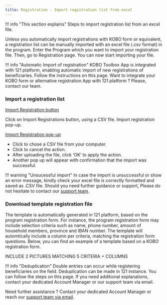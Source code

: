 ```yaml
---
title: Registration - Import registration list from excel
---
```


!!! info "This section explains"
    Steps to import registration list from an excel file.
    

Unless you automatically import registrations with KOBO form or equivalent, a registration list can be manually imported with an excel file (.csv format) in the program. 
Enter the Program which you want to import your registration file. Then, go to Registration page. You can now start importing your file.

!!! info "Automatic Import of registration"
    KOBO Toolbox App is integrated with 121 platform, enabling automatic import of new registrations of beneficiaries. Follow the instructions on this page.
    Want to integrate your KOBO form or alternative registration App with 121 platform ? Please, contact our team.

### **Import a registration list**

[Import Registration button](../assets/img/RegistrationImportFile.png)

Click on Import Registrations button, using a CSV file.​
Import registration pop-up.

[Import Registration pop-up](../assets/img/RegistrationImportFileCSVBox.png)

- Click to chose a CSV file from your computer.
- Click to cancel the action.
- After uploading the file, click ‘OK’ to apply the action. 
- Another pop up will appear with confirmation that the import was successful.

!!! warning "Unsucessful import"
    In case the import is unsuccessful or show an error message, kindly check your excel file is correctly formatted and saved as .CSV file.
    Should you need further guidance or support, Please do not hesitate to contact our <a href="mailto:support@121.global">support team</a>.

### **Download template registration file**

The template is automatically generated in 121 platform, based on the program registration form.
For instance, the program registration form may include selection criteria such as name, phone number, amount of household members, province and IBAN number. The template will automtically include a column per criteria, matching the registration form questions. Below, you can find an example of a template based on a KOBO registration form.

INCLUDE 2 PICTURES MATCHING 5 CRITERIA + COLUMNS


!!! info "Deduplication"
    Double entries can occur while registering beneficiaries on the field. Deduplication can be made in 121 instance. You can follow the steps on this page. 
    If you need additional explanations, contact your dedicated Account Manager or our support team via email.


Need further assistance ? Contact your dedicated Account Manager or reach our <a href="mailto:support@121.global">support team via email</a>.